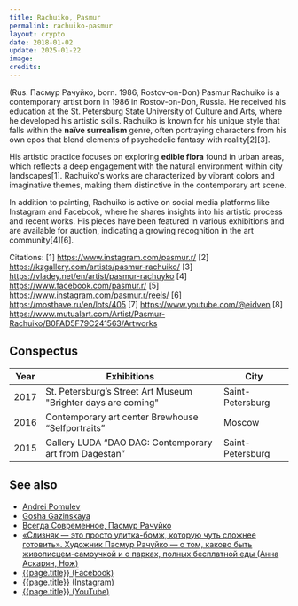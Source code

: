 ```yaml
---
title: Rachuiko, Pasmur
permalink: rachuiko-pasmur
layout: crypto
date: 2018-01-02
update: 2025-01-22
image:
credits:
---
```


(Rus. Пасмур Рачуйко, born. 1986, Rostov-on-Don) Pasmur Rachuiko is a contemporary artist born in 1986 in Rostov-on-Don, Russia. He received his education at the St. Petersburg State University of Culture and Arts, where he developed his artistic skills. Rachuiko is known for his unique style that falls within the **naïve surrealism** genre, often portraying characters from his own epos that blend elements of psychedelic fantasy with reality[2][3].

His artistic practice focuses on exploring **edible flora** found in urban areas, which reflects a deep engagement with the natural environment within city landscapes[1]. Rachuiko's works are characterized by vibrant colors and imaginative themes, making them distinctive in the contemporary art scene.

In addition to painting, Rachuiko is active on social media platforms like Instagram and Facebook, where he shares insights into his artistic process and recent works. His pieces have been featured in various exhibitions and are available for auction, indicating a growing recognition in the art community[4][6].

Citations:
[1] https://www.instagram.com/pasmur.r/
[2] https://kzgallery.com/artists/pasmur-rachuiko/
[3] https://vladey.net/en/artist/pasmur-rachuyko
[4] https://www.facebook.com/pasmur.r/
[5] https://www.instagram.com/pasmur.r/reels/
[6] https://mosthave.ru/en/lots/405
[7] https://www.youtube.com/@eidven
[8] https://www.mutualart.com/Artist/Pasmur-Rachuiko/B0FAD5F79C241563/Artworks

## Conspectus

|Year|Exhibitions|City|
|-|-|-|
|2017|St. Petersburg’s Street Art Museum "Brighter days are coming"|Saint-Petersburg|
|2016|Contemporary art center Brewhouse “Selfportraits”|Moscow|
|2015|Gallery LUDA “DAO DAG: Contemporary art from Dagestan”|Saint-Petersburg|

## See also

+ [Andrei Pomulev](pomulev-andrei)
+ [Gosha Gazinskaya](gosha-gazinskaya)
+ [Всегда Современное, Пасмур Рачуйко](https://sovrisk.gallery/artprofile/?aid=149)
+ [«Слизняк — это просто улитка-бомж, которую чуть сложнее готовить». Художник Пасмур Рачуйко — о том, каково быть живописцем-самоучкой и о парках, полных бесплатной еды (Анна Аскарян, Нож)](https://knife.media/artist-eats-wild-food/)
+ [{{page.title}} (Facebook)](https://www.facebook.com/pasmur.r/)
+ [{{page.title}} (Instagram)](https://www.instagram.com/pasmur.r/)
+ [{{page.title}} (YouTube)](https://www.youtube.com/user/eidven)
